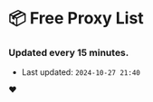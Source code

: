 # :package: Free Proxy List
### Updated every 15 minutes.

- Last updated: `2024-10-27 21:40`

:heart:
